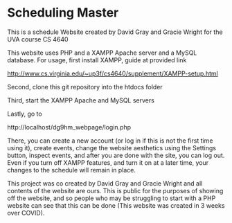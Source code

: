 # Scheduling Master
This is a schedule Website created by David Gray and Gracie Wright for the UVA course CS 4640
 
 This website uses PHP and a XAMPP Apache server and a MySQL database. For usage, first install XAMPP, guide at provided link

http://www.cs.virginia.edu/~up3f/cs4640/supplement/XAMPP-setup.html

Second, clone this git repository into the htdocs folder

Third, start the XAMPP Apache and MySQL servers

Lastly, go to 

http://localhost/dg9hm_webpage/login.php

There, you can create a new account (or log in if this is not the first time using it), create events, change the website aesthetics using the Settings button, inspect events, and after you are done with the site, you can log out. Even if you turn off XAMPP features, and turn it on at a later time, your changes to the schedule will remain in place. 

This project was co created by David Gray and Gracie Wright and all contents of the website are ours. This is public for the purposes of showing off the website, and so people who may be struggling to start with a PHP website can see that this can be done (This website was created in 3 weeks over COVID). 
